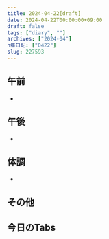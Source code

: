 ```yaml
---
title: 2024-04-22[draft]
date: 2024-04-22T00:00:00+09:00
draft: false
tags: ["diary", ""]
archives: ["2024-04"]
n年日記: ["0422"]
slug: 227593
---
```

## 午前
- 
## 午後
- 
## 体調
- 
## その他
## 今日のTabs